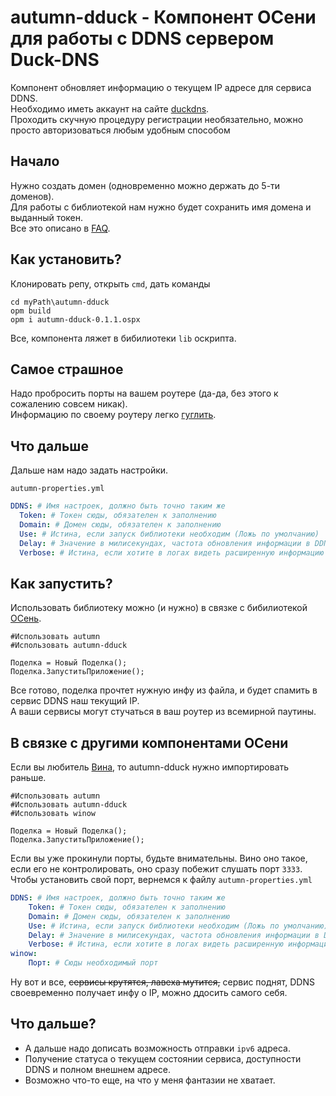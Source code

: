 # autumn-dduck - Компонент ОСени для работы с DDNS сервером Duck-DNS

Компонент обновляет информацию о текущем IP адресе для сервиса DDNS.  
Необходимо иметь аккаунт на сайте [duckdns](https://www.duckdns.org).  
Проходить скучную процедуру регистрации необязательно, можно просто авторизоваться любым удобным способом

## Начало

Нужно создать домен (одновременно можно держать до 5-ти доменов).  
Для работы с библиотекой нам нужно будет сохранить имя домена и выданный токен.  
Все это описано в [FAQ](https://www.duckdns.org/faqs.jsp).

## Как установить?

Клонировать репу, открыть `cmd`, дать команды

```batch
cd myPath\autumn-dduck
opm build
opm i autumn-dduck-0.1.1.ospx
```

Все, компонента ляжет в бибилиотеки `lib` оскрипта.

## Самое страшное

Надо пробросить порты на вашем роутере (да-да, без этого к сожалению совсем никак).  
Информацию по своему роутеру легко [гуглить](https://yandex.kz/search/?text=как+пробросить+порты+на+роутере+на+модеме+%25МойМодем%25&lr=162&clid=2378387-1&win=571).

## Что дальше

Дальше нам надо задать настройки.

`autumn-properties.yml`

```yaml
DDNS: # Имя настроек, должно быть точно таким же
  Token: # Токен сюды, обязателен к заполнению
  Domain: # Домен сюды, обязателен к заполнению
  Use: # Истина, если запуск библиотеки необходим (Ложь по умолчанию)
  Delay: # Значение в милисекундах, частота обновления информации в DDNS (300000мс по умолчанию)
  Verbose: # Истина, если хотите в логах видеть расширенную информацию по обновлению IP адреса (Ложь по умолчанию)
```

## Как запустить?

Использовать библиотеку можно (и нужно) в связке с бибилиотекой [ОСень](https://github.com/nixel2007/autumn).

```bsl
#Использовать autumn
#Использовать autumn-dduck

Поделка = Новый Поделка();
Поделка.ЗапуститьПриложение();
```

Все готово, поделка прочтет нужную инфу из файла, и будет спамить в сервис DDNS наш текущий IP.  
А ваши сервисы могут стучаться в ваш роутер из всемирной паутины.

## В связке с другими компонентами ОСени

Если вы любитель [Вина](https://github.com/autumn-library/winow), то autumn-dduck нужно импортировать раньше.

```bsl
#Использовать autumn
#Использовать autumn-dduck
#Использовать winow

Поделка = Новый Поделка();
Поделка.ЗапуститьПриложение();
```

Если вы уже прокинули порты, будьте внимательны. Вино оно такое, если его не контролировать, оно сразу побежит слушать порт `3333`.  
Чтобы установить свой порт, вернемся к файлу `autumn-properties.yml`

```yaml
DDNS: # Имя настроек, должно быть точно таким же
    Token: # Токен сюды, обязателен к заполнению
    Domain: # Домен сюды, обязателен к заполнению
    Use: # Истина, если запуск библиотеки необходим (Ложь по умолчанию)
    Delay: # Значение в милисекундах, частота обновления информации в DDNS (300000мс по умолчанию)
    Verbose: # Истина, если хотите в логах видеть расширенную информацию по обновлению IP адреса (Ложь по умолчанию)
winow:
    Порт: # Сюды необходимый порт
```

Ну вот и все, ~~сервисы крутятся, лавеха мутится,~~ сервис поднят, DDNS своевременно получает инфу о IP, можно ддосить самого себя.

## Что дальше?

* А дальше надо дописать возможность отправки `ipv6` адреса.
* Получение статуса о текущем состоянии сервиса, доступности DDNS и полном внешнем адресе.
* Возможно что-то еще, на что у меня фантазии не хватает.
